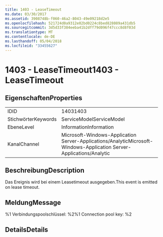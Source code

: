 ```yaml
---
title: 1403 - LeaseTimeout
ms.date: 03/30/2017
ms.assetid: 3908748b-f060-46a2-8043-49e09218d2e5
ms.openlocfilehash: 521724d0a9312e02bd0224c8bed828089a431db5
ms.sourcegitcommit: 3d5d33f384eeba41b2dff79d096f47ccc8d8f03d
ms.translationtype: MT
ms.contentlocale: de-DE
ms.lasthandoff: 05/04/2018
ms.locfileid: "33455627"
---
```

# <a name="1403---leasetimeout"></a><span data-ttu-id="ac890-102">1403 - LeaseTimeout</span><span class="sxs-lookup"><span data-stu-id="ac890-102">1403 - LeaseTimeout</span></span>
## <a name="properties"></a><span data-ttu-id="ac890-103">Eigenschaften</span><span class="sxs-lookup"><span data-stu-id="ac890-103">Properties</span></span>  
  
|||  
|-|-|  
|<span data-ttu-id="ac890-104">ID</span><span class="sxs-lookup"><span data-stu-id="ac890-104">ID</span></span>|<span data-ttu-id="ac890-105">1403</span><span class="sxs-lookup"><span data-stu-id="ac890-105">1403</span></span>|  
|<span data-ttu-id="ac890-106">Stichwörter</span><span class="sxs-lookup"><span data-stu-id="ac890-106">Keywords</span></span>|<span data-ttu-id="ac890-107">ServiceModel</span><span class="sxs-lookup"><span data-stu-id="ac890-107">ServiceModel</span></span>|  
|<span data-ttu-id="ac890-108">Ebene</span><span class="sxs-lookup"><span data-stu-id="ac890-108">Level</span></span>|<span data-ttu-id="ac890-109">Information</span><span class="sxs-lookup"><span data-stu-id="ac890-109">Information</span></span>|  
|<span data-ttu-id="ac890-110">Kanal</span><span class="sxs-lookup"><span data-stu-id="ac890-110">Channel</span></span>|<span data-ttu-id="ac890-111">Microsoft-Windows-Application Server-Applications/Analytic</span><span class="sxs-lookup"><span data-stu-id="ac890-111">Microsoft-Windows-Application Server-Applications/Analytic</span></span>|  
  
## <a name="description"></a><span data-ttu-id="ac890-112">Beschreibung</span><span class="sxs-lookup"><span data-stu-id="ac890-112">Description</span></span>  
 <span data-ttu-id="ac890-113">Das Ereignis wird bei einem Leasetimeout ausgegeben.</span><span class="sxs-lookup"><span data-stu-id="ac890-113">This event is emitted on lease timeout.</span></span>  
  
## <a name="message"></a><span data-ttu-id="ac890-114">Meldung</span><span class="sxs-lookup"><span data-stu-id="ac890-114">Message</span></span>  
 <span data-ttu-id="ac890-115">%1 Verbindungspoolschlüssel: %2</span><span class="sxs-lookup"><span data-stu-id="ac890-115">%1 Connection pool key: %2</span></span>  
  
## <a name="details"></a><span data-ttu-id="ac890-116">Details</span><span class="sxs-lookup"><span data-stu-id="ac890-116">Details</span></span>
